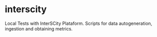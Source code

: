# interscity
Local Tests with InterSCity Plataform. Scripts for data autogeneration, ingestion and obtaining metrics.
